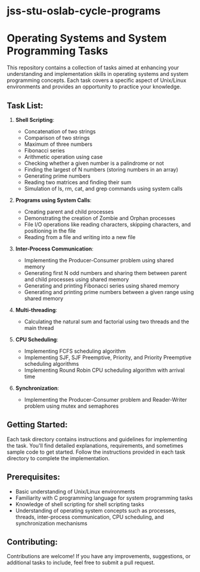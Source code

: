 # jss-stu-oslab-cycle-programs

# Operating Systems and System Programming Tasks

This repository contains a collection of tasks aimed at enhancing your understanding and implementation skills in operating systems and system programming concepts. Each task covers a specific aspect of Unix/Linux environments and provides an opportunity to practice your knowledge.

## Task List:

1. **Shell Scripting**:
    - Concatenation of two strings
    - Comparison of two strings
    - Maximum of three numbers
    - Fibonacci series
    - Arithmetic operation using case
    - Checking whether a given number is a palindrome or not
    - Finding the largest of N numbers (storing numbers in an array)
    - Generating prime numbers
    - Reading two matrices and finding their sum
    - Simulation of ls, rm, cat, and grep commands using system calls

2. **Programs using System Calls**:
    - Creating parent and child processes
    - Demonstrating the creation of Zombie and Orphan processes
    - File I/O operations like reading characters, skipping characters, and positioning in the file
    - Reading from a file and writing into a new file

3. **Inter-Process Communication**:
    - Implementing the Producer-Consumer problem using shared memory
    - Generating first N odd numbers and sharing them between parent and child processes using shared memory
    - Generating and printing Fibonacci series using shared memory
    - Generating and printing prime numbers between a given range using shared memory

4. **Multi-threading**:
    - Calculating the natural sum and factorial using two threads and the main thread

5. **CPU Scheduling**:
    - Implementing FCFS scheduling algorithm
    - Implementing SJF, SJF Preemptive, Priority, and Priority Preemptive scheduling algorithms
    - Implementing Round Robin CPU scheduling algorithm with arrival time

6. **Synchronization**:
    - Implementing the Producer-Consumer problem and Reader-Writer problem using mutex and semaphores

## Getting Started:

Each task directory contains instructions and guidelines for implementing the task. You'll find detailed explanations, requirements, and sometimes sample code to get started. Follow the instructions provided in each task directory to complete the implementation.

## Prerequisites:

- Basic understanding of Unix/Linux environments
- Familiarity with C programming language for system programming tasks
- Knowledge of shell scripting for shell scripting tasks
- Understanding of operating system concepts such as processes, threads, inter-process communication, CPU scheduling, and synchronization mechanisms

## Contributing:

Contributions are welcome! If you have any improvements, suggestions, or additional tasks to include, feel free to submit a pull request.


